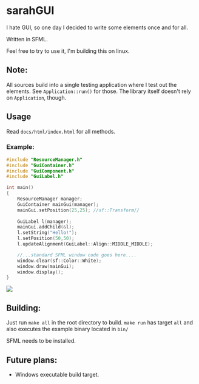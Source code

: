 # sarahGUI
I hate GUI, so one day I decided to write some elements once and for all.

Written in SFML.

Feel free to try to use it, I'm building this on linux.

## Note:
All sources build into a single testing application where I test out the elements. See `Application::run()` for those. The library itself doesn't rely on `Application`, though. 

## Usage
Read `docs/html/index.html` for all methods.

### Example:
```c++
#include "ResourceManager.h"
#include "GuiContainer.h"
#include "GuiComponent.h"
#include "GuiLabel.h"

int main()
{
	ResourceManager manager;
	GuiContainer mainGui(manager);
	mainGui.setPosition(25,25); //sf::Transform//
	
	GuiLabel l(manager);
	mainGui.addChild(&l);
	l.setString("Hello!");
	l.setPosition(50,50);
	l.updateAlignment(GuiLabel::Align::MIDDLE_MIDDLE);

	//...standard SFML window code goes here....
	window.clear(sf::Color::White);
	window.draw(mainGui);
	window.display();
}
```
<img src="https://i.imgur.com/7B2qdz9.png"></img>


## Building:
Just run `make all` in the root directory to build. `make run` has target `all` and also executes the example binary located in `bin/`

SFML needs to be installed.

## Future plans:
* Windows executable build target.